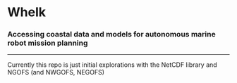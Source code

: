 # Whelk
### Accessing coastal data and models for autonomous marine robot mission planning
----

Currently this repo is just initial explorations with the NetCDF library and NGOFS (and NWGOFS, NEGOFS)
